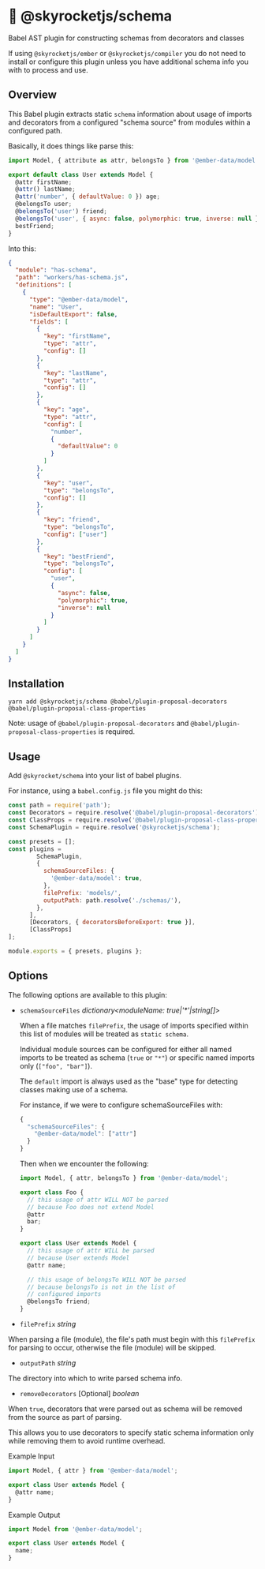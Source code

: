 # 🚀 @skyrocketjs/schema

Babel AST plugin for constructing schemas from decorators and classes

If using `@skyrocketjs/ember` or `@skyrocketjs/compiler`
you do not need to install or configure this plugin
unless you have additional schema info you with to process and use.

## Overview

This Babel plugin extracts static `schema` information about usage
of imports and decorators from a configured "schema source" from
modules within a configured path.

Basically, it does things like parse this:

```js
import Model, { attribute as attr, belongsTo } from '@ember-data/model';

export default class User extends Model {
  @attr firstName;
  @attr() lastName;
  @attr('number', { defaultValue: 0 }) age;
  @belongsTo user;
  @belongsTo('user') friend;
  @belongsTo('user', { async: false, polymorphic: true, inverse: null })
  bestFriend;
}
```

Into this:

```json
{
  "module": "has-schema",
  "path": "workers/has-schema.js",
  "definitions": [
    {
      "type": "@ember-data/model",
      "name": "User",
      "isDefaultExport": false,
      "fields": [
        {
          "key": "firstName",
          "type": "attr",
          "config": []
        },
        {
          "key": "lastName",
          "type": "attr",
          "config": []
        },
        {
          "key": "age",
          "type": "attr",
          "config": [
            "number",
            {
              "defaultValue": 0
            }
          ]
        },
        {
          "key": "user",
          "type": "belongsTo",
          "config": []
        },
        {
          "key": "friend",
          "type": "belongsTo",
          "config": ["user"]
        },
        {
          "key": "bestFriend",
          "type": "belongsTo",
          "config": [
            "user",
            {
              "async": false,
              "polymorphic": true,
              "inverse": null
            }
          ]
        }
      ]
    }
  ]
}
```

## Installation

```cli
yarn add @skyrocketjs/schema @babel/plugin-proposal-decorators @babel/plugin-proposal-class-properties
```

Note: usage of `@babel/plugin-proposal-decorators` and `@babel/plugin-proposal-class-properties` is required.

## Usage

Add `@skyrocket/schema` into your list of babel plugins.

For instance, using a `babel.config.js` file you might do this:

```js
const path = require('path');
const Decorators = require.resolve('@babel/plugin-proposal-decorators');
const ClassProps = require.resolve('@babel/plugin-proposal-class-properties');
const SchemaPlugin = require.resolve('@skyrocketjs/schema');

const presets = [];
const plugins =
        SchemaPlugin,
        {
          schemaSourceFiles: {
            '@ember-data/model': true,
          },
          filePrefix: 'models/',
          outputPath: path.resolve('./schemas/'),
        },
      ],
      [Decorators, { decoratorsBeforeExport: true }],
      [ClassProps]
];

module.exports = { presets, plugins };
```

## Options

The following options are available to this plugin:

- `schemaSourceFiles` _dictionary<moduleName: true|'\*'|string[]>_

  When a file matches `filePrefix`, the usage of imports specified within this list of modules will be treated as `static schema`.

  Individual module sources can be configured for either all named imports to be treated as schema (`true` or `"*"`) or specific named imports only (`["foo", "bar"]`).

  The `default` import is always used as the "base" type for detecting classes making use of a schema.

  For instance, if we were to configure schemaSourceFiles with:

  ```js
  {
    "schemaSourceFiles": {
      "@ember-data/model": ["attr"]
    }
  }
  ```

  Then when we encounter the following:

  ```js
  import Model, { attr, belongsTo } from '@ember-data/model';

  export class Foo {
    // this usage of attr WILL NOT be parsed
    // because Foo does not extend Model
    @attr
    bar;
  }

  export class User extends Model {
    // this usage of attr WILL be parsed
    // because User extends Model
    @attr name;

    // this usage of belongsTo WILL NOT be parsed
    // because belongsTo is not in the list of
    // configured imports
    @belongsTo friend;
  }
  ```

* `filePrefix` _string_

When parsing a file (module), the file's path must begin with this `filePrefix` for parsing to occur, otherwise the file (module) will be skipped.

- `outputPath` _string_

The directory into which to write parsed schema info.

- `removeDecorators` [Optional] _boolean_

When `true`, decorators that were parsed out as schema will be removed from the source as part of parsing.

This allows you to use decorators to specify static schema information only while removing them to avoid runtime overhead.

Example Input

```js
import Model, { attr } from '@ember-data/model';

export class User extends Model {
  @attr name;
}
```

Example Output

```js
import Model from '@ember-data/model';

export class User extends Model {
  name;
}
```
